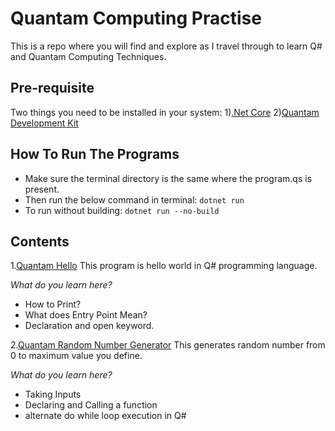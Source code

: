 # Quantam Computing Practise

This is a repo where you will find and explore as I travel through to learn Q# and Quantam Computing Techniques.

## Pre-requisite

Two things you need to be installed in your system:
1)[.Net Core](https://dotnet.microsoft.com/download)
2)[Quantam Development Kit](https://marketplace.visualstudio.com/items?itemName=quantum.quantum-devkit-vscode)

## How To Run The Programs

- Make sure the terminal directory is the same where the program.qs is present.
- Then run the below command in terminal:
`
dotnet run
`
- To run without building:
`
dotnet run --no-build
`

## Contents

1.[Quantam Hello](https://github.com/NirmitSawant/QuantamComputingPractise/tree/master/QuantamHello)
This program is hello world in Q# programming language.

_What do you learn here?_

- How to Print?
- What does Entry Point Mean?
- Declaration and open keyword.

2.[Quantam Random Number Generator](https://github.com/NirmitSawant/QuantamComputingPractise/tree/master/QuantumRNG)
This generates random number from 0 to maximum value you define.

_What do you learn here?_

- Taking Inputs
- Declaring and Calling a function
- alternate do while loop execution in Q#
